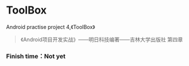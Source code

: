 # ToolBox
Android practise project 4,《ToolBox》

> 《Android项目开发实战》——明日科技编著——吉林大学出版社 第四章

### Finish time：Not yet
